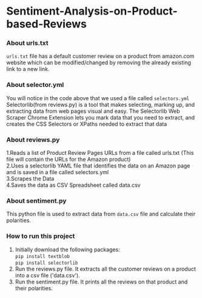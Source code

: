 # Sentiment-Analysis-on-Product-based-Reviews
### About urls.txt
``` urls.txt ``` file has a default customer review on a product from amazon.com website which can be modified/changed by removing the already existing link to a new link.

### About selector.yml
You will notice in the code above that we used a file called ``` selectors.yml ``` Selectorlib(from reviews.py) is a tool that makes selecting, marking up, and extracting data from web pages visual and easy. The Selectorlib Web Scraper Chrome Extension lets you mark data that you need to extract, and creates the CSS Selectors or XPaths needed to extract that data 

### About reviews.py
1.Reads a list of Product Review Pages URLs from a file called urls.txt (This file will contain the URLs for the Amazon product) <br/>
2.Uses a selectorlib YAML file that identifies the data on an Amazon page and is saved in a file called selectors.yml <br/>
3.Scrapes the Data <br/>
4.Saves the data as CSV Spreadsheet called data.csv <br/>

### About sentiment.py
This python file is used to extract data from ``` data.csv ``` file and calculate their polarities.

### How to run this project
1. Initially download the following packages: <br/>
``` pip install textblob ``` <br/>
``` pip install selectorlib ``` <br/>
2. Run the reviews.py file. It extracts all the customer reviews on a product into a csv file ('data.csv'). <br/>
3. Run the sentiment.py file. It prints all the reviews on that product and their polarities.
